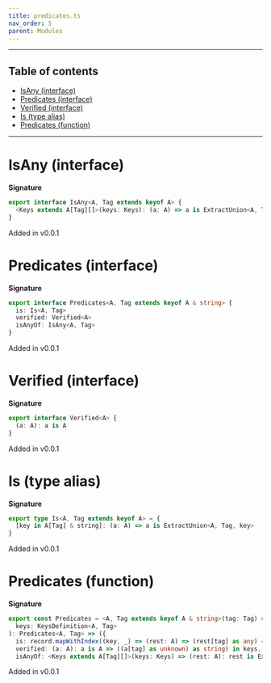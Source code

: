 ```yaml
---
title: predicates.ts
nav_order: 5
parent: Modules
---
```


---

<h2 class="text-delta">Table of contents</h2>

- [IsAny (interface)](#isany-interface)
- [Predicates (interface)](#predicates-interface)
- [Verified (interface)](#verified-interface)
- [Is (type alias)](#is-type-alias)
- [Predicates (function)](#predicates-function)

---

# IsAny (interface)

**Signature**

```ts
export interface IsAny<A, Tag extends keyof A> {
  <Keys extends A[Tag][]>(keys: Keys): (a: A) => a is ExtractUnion<A, Tag, ElemType<Keys>>
}
```

Added in v0.0.1

# Predicates (interface)

**Signature**

```ts
export interface Predicates<A, Tag extends keyof A & string> {
  is: Is<A, Tag>
  verified: Verified<A>
  isAnyOf: IsAny<A, Tag>
}
```

Added in v0.0.1

# Verified (interface)

**Signature**

```ts
export interface Verified<A> {
  (a: A): a is A
}
```

Added in v0.0.1

# Is (type alias)

**Signature**

```ts
export type Is<A, Tag extends keyof A> = {
  [key in A[Tag] & string]: (a: A) => a is ExtractUnion<A, Tag, key>
}
```

Added in v0.0.1

# Predicates (function)

**Signature**

```ts
export const Predicates = <A, Tag extends keyof A & string>(tag: Tag) => (
  keys: KeysDefinition<A, Tag>
): Predicates<A, Tag> => ({
  is: record.mapWithIndex((key, _) => (rest: A) => (rest[tag] as any) === key)(keys) as any, // FIXME: typecheck that
  verified: (a: A): a is A => ((a[tag] as unknown) as string) in keys,
  isAnyOf: <Keys extends A[Tag][]>(keys: Keys) => (rest: A): rest is ExtractUnion<A, Tag, ElemType<Keys>> => ...
```

Added in v0.0.1
